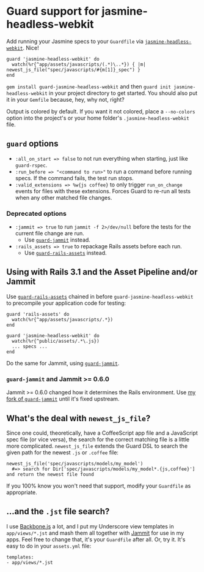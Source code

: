 # Guard support for jasmine-headless-webkit

Add running your Jasmine specs to your `Guardfile` via [`jasmine-headless-webkit`](http://github.com/johnbintz/jasmine-headless-webkit/). Nice!

    guard 'jasmine-headless-webkit' do
      watch(%r{^app/assets/javascripts/(.*)\..*}) { |m| newest_js_file("spec/javascripts/#{m[1]}_spec") }
    end

`gem install guard-jasmine-headless-webkit` and then `guard init jasmine-headless-webkit` in your project directory to get started.
You should also put it in your `Gemfile` because, hey, why not, right?

Output is colored by default. If you want it not colored, place a `--no-colors` option into the project's or your
home folder's `.jasmine-headless-webkit` file.

## `guard` options

* `:all_on_start => false` to not run everything when starting, just like `guard-rspec`.
* `:run_before => "<command to run>"` to run a command before running specs. If the command fails, the test run stops.
* `:valid_extensions => %w{js coffee}` to only trigger `run_on_change` events for files with these extensions. Forces Guard to re-run all tests when any other matched file changes.

### Deprecated options

* `:jammit => true` to run `jammit -f 2>/dev/null` before the tests for the current file change are run.
  * Use [`guard-jammit`](http://github.com/guard/guard-jammit) instead.
* `:rails_assets => true` to repackage Rails assets before each run.
  * Use [`guard-rails-assets`](http://github.com/dnagir/guard-rails-assets) instead.

## Using with Rails 3.1 and the Asset Pipeline and/or Jammit

Use [`guard-rails-assets`](https://github.com/dnagir/guard-rails-assets) chained in before `guard-jasmine-headless-webkit` to precompile your application
code for testing:

    guard 'rails-assets' do
      watch(%r{^app/assets/javascripts/.*})
    end

    guard 'jasmine-headless-webkit' do
      watch(%r{^public/assets/.*\.js})
      ... specs ...
    end

Do the same for Jammit, using [`guard-jammit`](http://github.com/guard/guard-jammit).

### `guard-jammit` and Jammit >= 0.6.0

Jammit >= 0.6.0 changed how it determines the Rails environment. Use [my fork of `guard-jammit`](http://github.com/johnbintz/guard-jammit) until it's fixed upstream.

## What's the deal with `newest_js_file`?

Since one could, theoretically, have a CoffeeScript app file and a JavaScript spec file (or vice versa), the search for the correct matching
file is a little more complicated. `newest_js_file` extends the Guard DSL to search the given path for the newest `.js` or `.coffee` file:

    newest_js_file('spec/javascripts/models/my_model')
      #=> search for Dir['spec/javascripts/models/my_model*.{js,coffee}'] and return the newest file found

If you 100% know you won't need that support, modify your `Guardfile` as appropriate.

## ...and the `.jst` file search?

I use [Backbone.js](http://documentcloud.github.com/backbone/) a lot, and I put my Underscore view templates in `app/views/*.jst` 
and mash them all together with [Jammit](https://github.com/documentcloud/jammit) for use in my apps. Feel free to change that, it's your `Guardfile` after all.
Or, try it. It's easy to do in your `assets.yml` file:

    templates:
    - app/views/*.jst

